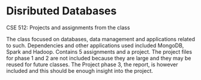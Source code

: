 # Disributed Databases
 CSE 512: Projects and assignments from the class
 
 The class focused on databases, data management and applications related to such. Dependencies and other applications used included MongoDB, Spark and Hadoop. 
 Contains 5 assignments and a project. The project files for phase 1 and 2 are not included because they are large and they may be reused for future classes. The Project phase 3, the report, is however included and this should be enough insight into the project.
